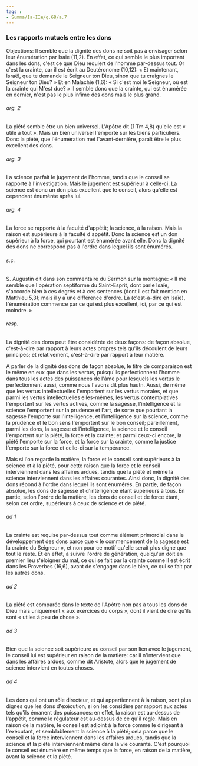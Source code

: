 ```yaml
---
tags : 
- Summa/Ia-IIæ/q.68/a.7
---
```


### Les rapports mutuels entre les dons

Objections: Il semble que la dignité des dons ne soit pas à envisager selon leur énumération par Isaïe (11,2). En effet, ce qui semble le plus important dans les dons, c'est ce que Dieu requiert de l'homme par-dessus tout. Or c'est la crainte, car il est écrit au Deutéronome (10,12): « Et maintenant, Israël, que te demande le Seigneur ton Dieu, sinon que tu craignes le Seigneur ton Dieu? » Et en Malachie (1,6): « Si c'est moi le Seigneur, où est la crainte qui M'est due? » Il semble donc que la crainte, qui est énumérée en dernier, n'est pas le plus infime des dons mais le plus grand. 

###### arg. 2
La piété semble être un bien universel. L'Apôtre dit (1 Tm 4,8) qu'elle est « utile à tout ». Mais un bien universel l'emporte sur les biens particuliers. Donc la piété, que l'énumération met l'avant-dernière, paraît être le plus excellent des dons. 

###### arg. 3
La science parfait le jugement de l'homme, tandis que le conseil se rapporte à l'investigation. Mais le jugement est supérieur à celle-ci. La science est donc un don plus excellent que le conseil, alors qu'elle est cependant énumérée après lui. 

###### arg. 4
La force se rapporte à la faculté d'appétit; la science, à la raison. Mais la raison est supérieure à la faculté d'appétit. Donc la science est un don supérieur à la force, qui pourtant est énumérée avant elle. Donc la dignité des dons ne correspond pas à l'ordre dans lequel ils sont énumérés. 

###### s.c.
S. Augustin dit dans son commentaire du Sermon sur la montagne: « Il me semble que l'opération septiforme du Saint-Esprit, dont parle Isaïe, s'accorde bien à ces degrés et à ces sentences (dont il est fait mention en Matthieu 5,3); mais il y a une différence d'ordre. Là (c'est-à-dire en Isaïe), l'énumération commence par ce qui est plus excellent, ici, par ce qui est moindre. » 

###### resp.
La dignité des dons peut être considérée de deux façons: de façon absolue, c'est-à-dire par rapport à leurs actes propres tels qu'ils découlent de leurs principes; et relativement, c'est-à-dire par rapport à leur matière. 

A parler de la dignité des dons de façon absolue, le titre de comparaison est le même en eux que dans les vertus, puisqu'ils perfectionnent l'homme dans tous les actes des puissances de l'âme pour lesquels les vertus le perfectionnent aussi, comme nous l'avons dit plus hautn. Aussi, de même que les vertus intellectuelles l'emportent sur les vertus morales, et que parmi les vertus intellectuelles elles-mêmes, les vertus contemplatives l'emportent sur les vertus actives, comme la sagesse, l'intelligence et la science l'emportent sur la prudence et l'art, de sorte que pourtant la sagesse l'emporte sur l'intelligence, et l'intelligence sur la science, comme la prudence et le bon sens l'emportent sur le bon conseil; pareillement, parmi les dons, la sagesse et l'intelligence, la science et le conseil l'emportent sur la piété, la force et la crainte; et parmi ceux-ci encore, la piété l'emporte sur la force, et la force sur la crainte, comme la justice l'emporte sur la force et celle-ci sur la tempérance. 

Mais si l'on regarde la matière, la force et le conseil sont supérieurs à la science et à la piété, pour cette raison que la force et le conseil interviennent dans les affaires ardues, tandis que la piété et même la science interviennent dans les affaires courantes. Ainsi donc, la dignité des dons répond à l'ordre dans lequel ils sont énumérés. En partie, de façon absolue, les dons de sagesse et d'intelligence étant supérieurs à tous. En partie, selon l'ordre de la matière, les dons de conseil et de force étant, selon cet ordre, supérieurs à ceux de science et de piété. 

###### ad 1
La crainte est requise par-dessus tout comme élément primordial dans le développement des dons parce que « le commencement de la sagesse est la crainte du Seigneur », et non pour ce motif qu'elle serait plus digne que tout le reste. Et en effet, à suivre l'ordre de génération, quelqu'un doit en premier lieu s'éloigner du mal, ce qui se fait par la crainte comme il est écrit dans les Proverbes (16,6), avant de s'engager dans le bien, ce qui se fait par les autres dons. 

###### ad 2
La piété est comparée dans le texte de l'Apôtre non pas à tous les dons de Dieu mais uniquement « aux exercices du corps », dont il vient de dire qu'ils sont « utiles à peu de chose ». 

###### ad 3
Bien que la science soit supérieure au conseil par son lien avec le jugement, le conseil lui est supérieur en raison de la matière: car il n'intervient que dans les affaires ardues, comme dit Aristote, alors que le jugement de science intervient en toutes choses. 

###### ad 4
Les dons qui ont un rôle directeur, et qui appartiennent à la raison, sont plus dignes que les dons d'exécution, si on les considère par rapport aux actes tels qu'ils émanent des puissances: en effet, la raison est au-dessus de l'appétit, comme le régulateur est au-dessus de ce qu'il règle. Mais en raison de la matière, le conseil est adjoint à la force comme le dirigeant à l'exécutant, et semblablement la science à la piété; cela parce que le conseil et la force interviennent dans les affaires ardues, tandis que la science et la piété interviennent même dans la vie courante. C'est pourquoi le conseil est énuméré en même temps que la force, en raison de la matière, avant la science et la piété. 

